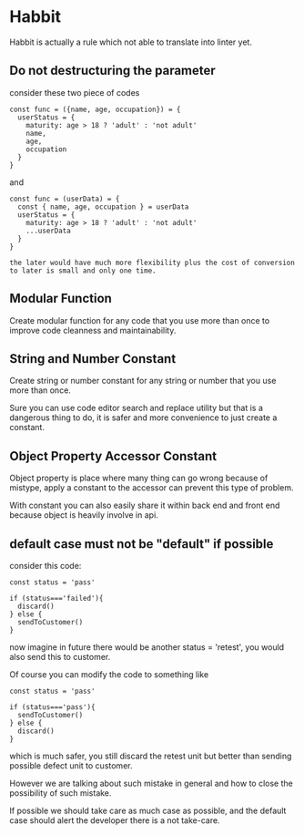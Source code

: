 # Habbit

Habbit is actually a rule which not able to translate into linter yet.

## Do not destructuring the parameter

consider these two piece of codes

```
const func = ({name, age, occupation}) = {
  userStatus = {
    maturity: age > 18 ? 'adult' : 'not adult'
    name,
    age,
    occupation
  }
}
```

and

```
const func = (userData) = {
  const { name, age, occupation } = userData
  userStatus = {
    maturity: age > 18 ? 'adult' : 'not adult'
    ...userData
  }
}

the later would have much more flexibility plus the cost of conversion to later is small and only one time.
```

## Modular Function

Create modular function for any code that you use more than once to improve code cleanness and maintainability.

## String and Number Constant

Create string or number constant for any string or number that you use more than once.

Sure you can use code editor search and replace utility but that is a dangerous thing to do, it is safer and more convenience to just create a constant.

## Object Property Accessor Constant

Object property is place where many thing can go wrong because of mistype, apply a constant to the accessor can prevent this type of problem.

With constant you can also easily share it within back end and front end because object is heavily involve in api.

## default case must not be "default" if possible

consider this code:

```
const status = 'pass'

if (status==='failed'){
  discard()
} else {
  sendToCustomer()
}
```

now imagine in future there would be another status = 'retest', you would also send this to customer.

Of course you can modify the code to something like

```
const status = 'pass'

if (status==='pass'){
  sendToCustomer()
} else {
  discard()
}
```

which is much safer, you still discard the retest unit but better than sending possible defect unit to customer.

However we are talking about such mistake in general and how to close the possibility of such mistake.

If possible we should take care as much case as possible, and the default case should alert the developer there is a not take-care.
